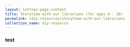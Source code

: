 ```yaml
---
layout: leftnav-page-content
title: Storytime with our librarians (for ages 4 - 10)
permalink: /diy-resources/storytime-with-our-librarians
collection_name: diy-resource
---
```


### test
